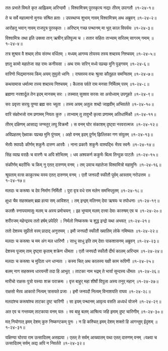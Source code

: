 ततः प्रभाते विमले कृत आह्निकम् अरिन्दमौ ।
विश्वामित्रम् पुरस्कृत्य नद्याः तीरम् उपागतौ ॥१-२४-१॥

ते च सर्वे महात्मानो मुनयः संश्रित व्रताः ।
उपस्थाप्य शुभाम् नावम् विश्वामित्रम् अथ अब्रुवन् ॥१-२४-२॥

आरोहतु भवान् नावम् राजपुत्र पुरस्कृतः ।
अरिष्टम् गच्छ पन्थानम् मा भूत् काल विपर्ययः ॥१-२४-३॥

विश्वामित्रः तथा इति उक्त्वा तान् ऋषीन् प्रतिपूज्य च ।
ततार सहितः ताभ्याम् सरितम् सागरम् गमाम् ॥१-२४-४॥

तत्र शुश्राव वै शब्दम् तोय संरम्भ वर्धितम् ।
मध्यम् आगम्य तोयस्य तस्य शब्दस्य निश्चयम् ॥१-२४-५॥

ज्ञातु कामो महातेजा सह रामः कनीयसा ।
अथ रामः सरिन् मध्ये पप्रच्छ मुनि पुङ्गवम् ॥१-२४-६॥

वारिणो भिद्यमानस्य किम् अयम् तुमुलो ध्वनिः ।
राघवस्य वचः श्रुत्वा कौतूहल समन्वितम् ॥१-२४-७॥

कथयामास धर्मात्मा तस्य शब्दस्य निश्चयम् ।
कैलास पर्वते राम मनसा निर्मितम् परम् ॥१-२४-८॥

ब्रह्मणा नरशार्दूल तेन इदम् मानसम् सरः ।
तस्मात् सुस्राव सरसः सा अयोध्याम् उपगूहते ॥१-२४-९॥

सरः प्रवृत्ता सरयूः पुण्या ब्रह्म सरः च्युता ।
तस्य अयम् अतुलः शब्दो जाह्नवीम् अभिवर्तते ॥१-२४-१०॥

वारि संक्षोभजो राम प्रणामम् नियतः कुरु ।
ताभ्याम् तु तावुभौ कृत्वा प्रणामम् अतिधार्मिकौ ॥१-२४-११॥

तीरम् दक्षिणम् आसाद्य जग्मतुर् लघु विक्रमौ ।
स वनम् घोर संकाशम् दृष्ट्वा नरवरात्मजः ॥१-२४-१२॥

अविप्रहतम् ऐक्ष्वाकः पप्रच्छ मुनि पुंगवम् ।
अहो वनम् इदम् दुर्गम् झिल्लिका गण संयुतम् ॥१-२४-१३॥

भैरवैः श्वापदैः कीर्णम् शकुनैः दारुण आरवैः ।
नाना प्रकारैः शकुनैः वाश्यद्भिः भैरव स्वनैः ॥१-२४-१४॥

सिंह व्याघ्र वराहैः च वारणैः च अपि शोभितम् ।
धव अश्वकर्ण ककुभैः बिल्व तिन्दुक पाटलैः ॥१-२४-१५॥

संकीर्णम् बदरीभिः च किम् नु एतत् दारुणम् वनम् ।
तम् उवाच महातेजा विश्वामित्रो महामुनिः ॥१-२४-१६॥

श्रूयताम् वत्स काकुत्स्थ यस्य एतत् दारुणम् वनम् ।
एतौ जनपदौ स्फीतौ पूर्वम् आस्ताम् नरोउत्तम ॥१-२४-१७॥

मलदाः च करूषाः च देव निर्माण निर्मितौ ।
पुरा वृत्र वधे राम मलेन समभिप्लुतम् ॥१-२४-१८॥

क्षुधा चैव सहस्राक्षम् ब्रह्म हत्या सम् आविशत् ।
तम् इन्द्रम् मलिनम् देवा ऋषयः च तपोधनाः ॥१-२४-१९॥

कलशैः स्नापयामासुः मलम् च अस्य प्रमोचयन् ।
इह भूम्याम् मलम् दत्त्वा देवाः कारुषम् एव च ॥१-२४-२०॥

शरीरजम् महेन्द्रस्य ततो हर्षम् प्रपेदिरे ।
निर्मलो निष्करूषः च शुद्ध इन्द्रो यथा अभवत् ॥१-२४-२१॥

ततो देशस्य सुप्रीतो वरम् प्रादाद् अनुत्तमम् ।
इमौ जनपदौ स्फीतौ ख्यातिम् लोके गमिष्यतः ॥१-२४-२२॥

मलदाः च करूषाः च मम अंग मल धारिणौ ।
साधु साधु इति तम् देवाः पाकशासनम् अब्रुवन् ॥१-२४-२३॥

देशस्य पूजाम् ताम् दृष्ट्वा कृताम् शक्रेण धीमता ।
एतौ जनपदौ स्फीतौ दीर्घ कालम् अरिन्दम ॥१-२४-२४॥

मलदाः च करूषाः च मुदिता धन धान्यतः ।
कस्य चित् अथ कालस्य यक्षी काम रूपिणी ॥१-२४-२५॥

बलम् नाग सहस्रस्य धारयन्ती तदा हि आभूत् ।
ताटका नाम भद्रम् ते भार्या सुन्दस्य धीमतः ॥१-२४-२६॥

मारीचो राक्षसः पुत्रो यस्याः शक्र पराक्रमः ।
वृत्त बाहुर् महा शीर्षो विपुला अस्य तनुर् महान् ॥१-२४-२७॥

राक्षसो भैरव आकारो नित्यम् त्रासयते प्रजाः ।
इमौ जनपदौ नित्यम् विनाशयति राघव ॥१-२४-२८॥

मलदांश्च करूषांश्च ताटका दुष्ट चारिणी ।
सा इयम् पन्थानम् आवृत्य वसति अध्यर्ध योजने ॥१-२४-२९॥

अत एव च गन्तव्यम् ताटकाया वनम् यतः ।
स्व बाहु बलम् आश्रित्य जहि इमाम् दुष्ट चारिणीम् ॥१-२४-३०॥

मत् नियोगात् इमम् देशम् कुरु निष्कण्टकम् पुनः ।
न हि कश्चित् इमम् देशम् शक्तो हि आगन्तुम् ईदृशम् ॥१-२४-३१॥

यक्षिण्या घोरया राम उत्सादितम् असह्यया ।
एतत् ते सर्वम् आख्यातम् यथा एतत् दारुणम् वनम् ।यक्ष्या च उत्सादितम् सर्वम् अद्य अपि न निवर्तते ॥१-२४-३२॥

